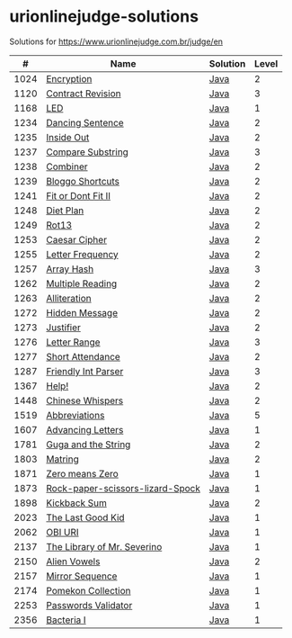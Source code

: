 urionlinejudge-solutions
========================

Solutions for https://www.urionlinejudge.com.br/judge/en

| #    | Name | Solution | Level |
| ---- | ---- | -------- | ----- |
| 1024 | [Encryption](https://www.urionlinejudge.com.br/judge/en/problems/view/1024) | [Java](./1024.Encryption/Main.java) | 2
| 1120 | [Contract Revision](https://www.urionlinejudge.com.br/judge/en/problems/view/1120) | [Java](./1120.ContractRevision/Main.java) | 3
| 1168 | [LED](https://www.urionlinejudge.com.br/judge/en/problems/view/1168) | [Java](./1168.LED/Main.java) | 1
| 1234 | [Dancing Sentence](https://www.urionlinejudge.com.br/judge/en/problems/view/1234) | [Java](./1234.DancingSentence/Main.java) | 2
| 1235 | [Inside Out](https://www.urionlinejudge.com.br/judge/en/problems/view/1235) | [Java](./1235.InsideOut/Main.java) | 2
| 1237 | [Compare Substring](https://www.urionlinejudge.com.br/judge/en/problems/view/1237) | [Java](./1237.CompareSubstring/Main.java) | 3
| 1238 | [Combiner](https://www.urionlinejudge.com.br/judge/en/problems/view/1238) | [Java](./1238.Combiner/Main.java) | 2
| 1239 | [Bloggo Shortcuts](https://www.urionlinejudge.com.br/judge/en/problems/view/1239) | [Java](./1239.BloggoShortcuts/Main.java) | 2
| 1241 | [Fit or Dont Fit II](https://www.urionlinejudge.com.br/judge/en/problems/view/1241) | [Java](./1241.FitorDontFitII/Main.java) | 2
| 1248 | [Diet Plan](https://www.urionlinejudge.com.br/judge/en/problems/view/1248) | [Java](./1248.DietPlan/Main.java) | 2
| 1249 | [Rot13](https://www.urionlinejudge.com.br/judge/en/problems/view/1249) | [Java](./1249.Rot13/Main.java) | 2
| 1253 | [Caesar Cipher](https://www.urionlinejudge.com.br/judge/en/problems/view/1253) | [Java](./1253.CaesarCipher/Main.java) | 2
| 1255 | [Letter Frequency](https://www.urionlinejudge.com.br/judge/en/problems/view/1255) | [Java](./1255.LetterFrequency/Main.java) | 2
| 1257 | [Array Hash](https://www.urionlinejudge.com.br/judge/en/problems/view/1257) | [Java](./1257.ArrayHash/Main.java) | 3
| 1262 | [Multiple Reading](https://www.urionlinejudge.com.br/judge/en/problems/view/1262) | [Java](./1262.MultipleReading/Main.java) | 2
| 1263 | [Alliteration](https://www.urionlinejudge.com.br/judge/en/problems/view/1263) | [Java](./1263.Alliteration/Main.java) | 2
| 1272 | [Hidden Message](https://www.urionlinejudge.com.br/judge/en/problems/view/1272) | [Java](./1272.HiddenMessage/Main.java) | 2
| 1273 | [Justifier](https://www.urionlinejudge.com.br/judge/en/problems/view/1273) | [Java](./1273.Justifier/Main.java) | 2
| 1276 | [Letter Range](https://www.urionlinejudge.com.br/judge/en/problems/view/1276) | [Java](./1276.LetterRange/Main.java) | 3
| 1277 | [Short Attendance](https://www.urionlinejudge.com.br/judge/en/problems/view/1277) | [Java](./1277.ShortAttendance/Main.java) | 2
| 1287 | [Friendly Int Parser](https://www.urionlinejudge.com.br/judge/en/problems/view/1287) | [Java](./1287.FriendlyIntParser/Main.java) | 3
| 1367 | [Help!](https://www.urionlinejudge.com.br/judge/en/problems/view/1367) | [Java](./1367.Help!/Main.java) | 2
| 1448 | [Chinese Whispers](https://www.urionlinejudge.com.br/judge/en/problems/view/1448) | [Java](./1448.ChineseWhispers/Main.java) | 2
| 1519 | [Abbreviations](https://www.urionlinejudge.com.br/judge/en/problems/view/1519) | [Java](./1519.Abbreviations/Main.java) | 5
| 1607 | [Advancing Letters](https://www.urionlinejudge.com.br/judge/en/problems/view/1607) | [Java](./1607.AdvancingLetters/Main.java) | 1
| 1781 | [Guga and the String](https://www.urionlinejudge.com.br/judge/en/problems/view/1781) | [Java](./1781.GugaAndTheString/Main.java) | 2
| 1803 | [Matring](https://www.urionlinejudge.com.br/judge/en/problems/view/1803) | [Java](./1803.Matring/Main.java) | 2
| 1871 | [Zero means Zero](https://www.urionlinejudge.com.br/judge/en/problems/view/1871) | [Java](./1871.ZeroMeansZero/Main.java) | 1
| 1873 | [Rock-paper-scissors-lizard-Spock](https://www.urionlinejudge.com.br/judge/en/problems/view/1873) | [Java](./1873.Rock-paper-scissors-lizard-Spock/Main.java) | 1
| 1898 | [Kickback Sum](https://www.urionlinejudge.com.br/judge/en/problems/view/1898) | [Java](./1898.KickbackSum/Main.java) | 2
| 2023 | [The Last Good Kid](https://www.urionlinejudge.com.br/judge/en/problems/view/2023) | [Java](./2023.TheLastGoodKid/Main.java) | 1
| 2062 | [OBI URI](https://www.urionlinejudge.com.br/judge/en/problems/view/2062) | [Java](./2062.OBIURI/Main.java) | 1
| 2137 | [The Library of Mr. Severino](https://www.urionlinejudge.com.br/judge/en/problems/view/2137) | [Java](./2137.TheLibraryOfMr.Severino/Main.java) | 1
| 2150 | [Alien Vowels](https://www.urionlinejudge.com.br/judge/en/problems/view/2150) | [Java](./2150.AlienVowels/Main.java) | 2
| 2157 | [Mirror Sequence](https://www.urionlinejudge.com.br/judge/en/problems/view/2157) | [Java](./2157.MirrorSequence/Main.java) | 1
| 2174 | [Pomekon Collection](https://www.urionlinejudge.com.br/judge/en/problems/view/2174) | [Java](./2174.PomekonCollection/Main.java) | 1
| 2253 | [Passwords Validator](https://www.urionlinejudge.com.br/judge/en/problems/view/2253) | [Java](./2253.PasswordsValidator/Main.java) | 1
| 2356 | [Bacteria I](https://www.urionlinejudge.com.br/judge/en/problems/view/2356) | [Java](./2356.BacteriaI/Main.java) | 1
